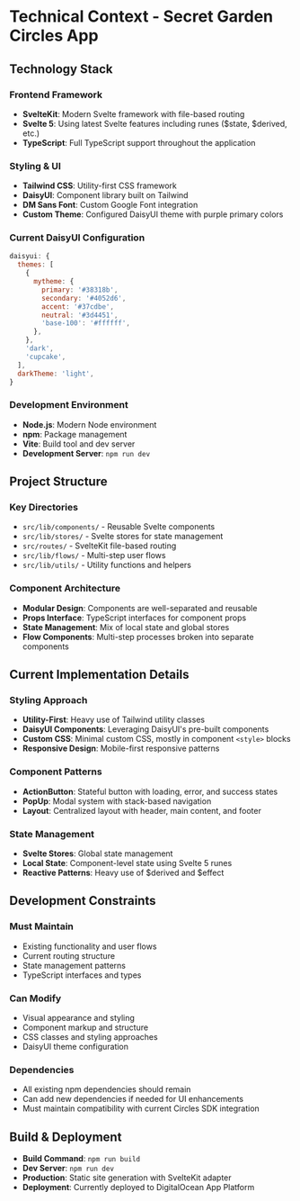 # Technical Context - Secret Garden Circles App

## Technology Stack

### Frontend Framework
- **SvelteKit**: Modern Svelte framework with file-based routing
- **Svelte 5**: Using latest Svelte features including runes ($state, $derived, etc.)
- **TypeScript**: Full TypeScript support throughout the application

### Styling & UI
- **Tailwind CSS**: Utility-first CSS framework
- **DaisyUI**: Component library built on Tailwind
- **DM Sans Font**: Custom Google Font integration
- **Custom Theme**: Configured DaisyUI theme with purple primary colors

### Current DaisyUI Configuration
```javascript
daisyui: {
  themes: [
    {
      mytheme: {
        primary: '#38318b',
        secondary: '#4052d6',
        accent: '#37cdbe',
        neutral: '#3d4451',
        'base-100': '#ffffff',
      },
    },
    'dark',
    'cupcake',
  ],
  darkTheme: 'light',
}
```

### Development Environment
- **Node.js**: Modern Node environment
- **npm**: Package management
- **Vite**: Build tool and dev server
- **Development Server**: `npm run dev`

## Project Structure

### Key Directories
- `src/lib/components/` - Reusable Svelte components
- `src/lib/stores/` - Svelte stores for state management
- `src/routes/` - SvelteKit file-based routing
- `src/lib/flows/` - Multi-step user flows
- `src/lib/utils/` - Utility functions and helpers

### Component Architecture
- **Modular Design**: Components are well-separated and reusable
- **Props Interface**: TypeScript interfaces for component props
- **State Management**: Mix of local state and global stores
- **Flow Components**: Multi-step processes broken into separate components

## Current Implementation Details

### Styling Approach
- **Utility-First**: Heavy use of Tailwind utility classes
- **DaisyUI Components**: Leveraging DaisyUI's pre-built components
- **Custom CSS**: Minimal custom CSS, mostly in component `<style>` blocks
- **Responsive Design**: Mobile-first responsive patterns

### Component Patterns
- **ActionButton**: Stateful button with loading, error, and success states
- **PopUp**: Modal system with stack-based navigation
- **Layout**: Centralized layout with header, main content, and footer

### State Management
- **Svelte Stores**: Global state management
- **Local State**: Component-level state using Svelte 5 runes
- **Reactive Patterns**: Heavy use of $derived and $effect

## Development Constraints

### Must Maintain
- Existing functionality and user flows
- Current routing structure
- State management patterns
- TypeScript interfaces and types

### Can Modify
- Visual appearance and styling
- Component markup and structure
- CSS classes and styling approaches
- DaisyUI theme configuration

### Dependencies
- All existing npm dependencies should remain
- Can add new dependencies if needed for UI enhancements
- Must maintain compatibility with current Circles SDK integration

## Build & Deployment
- **Build Command**: `npm run build`
- **Dev Server**: `npm run dev`
- **Production**: Static site generation with SvelteKit adapter
- **Deployment**: Currently deployed to DigitalOcean App Platform
